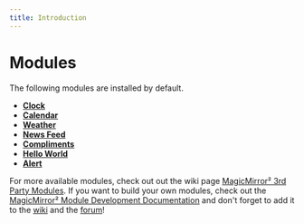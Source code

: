 ```yaml
---
title: Introduction
---
```


# Modules

The following modules are installed by default.

- [**Clock**](clock.md)
- [**Calendar**](calendar.md)
- [**Weather**](weather.md)
- [**News Feed**](newsfeed.md)
- [**Compliments**](compliments.md)
- [**Hello World**](helloworld.md)
- [**Alert**](alert.md)

For more available modules, check out out the wiki page [MagicMirror² 3rd Party Modules](https://github.com/MichMich/MagicMirror/wiki/3rd-party-modules). If you want to build your own modules, check out the [MagicMirror² Module Development Documentation](https://docs.magicmirror.builders/development/introduction.html) and don't forget to add it to the [wiki](https://github.com/MichMich/MagicMirror/wiki) and the [forum](https://forum.magicmirror.builders/category/7/showcase)!
